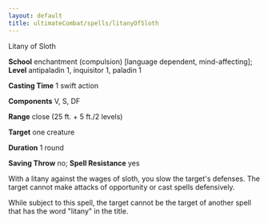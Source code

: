 ```yaml
---
layout: default
title: ultimateCombat/spells/litanyOfSloth
---
```

Litany of Sloth

**School** enchantment (compulsion) [language dependent, mind-affecting]; **Level** antipaladin 1, inquisitor 1, paladin 1

**Casting Time** 1 swift action

**Components** V, S, DF

**Range** close (25 ft. + 5 ft./2 levels)

**Target** one creature

**Duration** 1 round

**Saving Throw** no; **Spell Resistance** yes

With a litany against the wages of sloth, you slow the target's defenses. The target cannot make attacks of opportunity or cast spells defensively.

While subject to this spell, the target cannot be the target of another spell that has the word "litany" in the title.

